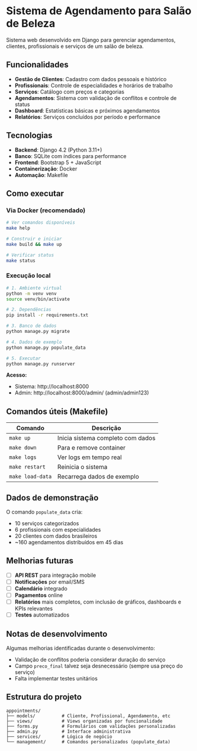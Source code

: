 # Sistema de Agendamento para Salão de Beleza

Sistema web desenvolvido em Django para gerenciar agendamentos, clientes, profissionais e serviços de um salão de beleza.

## Funcionalidades

- **Gestão de Clientes**: Cadastro com dados pessoais e histórico
- **Profissionais**: Controle de especialidades e horários de trabalho
- **Serviços**: Catálogo com preços e categorias
- **Agendamentos**: Sistema com validação de conflitos e controle de status
- **Dashboard**: Estatísticas básicas e próximos agendamentos
- **Relatórios**: Serviços concluídos por período e performance

## Tecnologias

- **Backend**: Django 4.2 (Python 3.11+)
- **Banco**: SQLite com índices para performance
- **Frontend**: Bootstrap 5 + JavaScript
- **Containerização**: Docker
- **Automação**: Makefile

## Como executar

### Via Docker (recomendado)

```bash
# Ver comandos disponíveis
make help

# Construir e iniciar
make build && make up

# Verificar status
make status
```

### Execução local

```bash
# 1. Ambiente virtual
python -m venv venv
source venv/bin/activate

# 2. Dependências
pip install -r requirements.txt

# 3. Banco de dados
python manage.py migrate

# 4. Dados de exemplo
python manage.py populate_data

# 5. Executar
python manage.py runserver
```

**Acesso:**
- Sistema: http://localhost:8000
- Admin: http://localhost:8000/admin/ (admin/admin123)

## Comandos úteis (Makefile)

| Comando | Descrição |
|---------|-----------|
| `make up` | Inicia sistema completo com dados |
| `make down` | Para e remove container |
| `make logs` | Ver logs em tempo real |
| `make restart` | Reinicia o sistema |
| `make load-data` | Recarrega dados de exemplo |

## Dados de demonstração

O comando `populate_data` cria:
- 10 serviços categorizados
- 6 profissionais com especialidades
- 20 clientes com dados brasileiros
- ~160 agendamentos distribuídos em 45 dias

## Melhorias futuras

- [ ] **API REST** para integração mobile
- [ ] **Notificações** por email/SMS 
- [ ] **Calendário** integrado
- [ ] **Pagamentos** online
- [ ] **Relatórios** mais completos, com inclusão de gráficos, dashboards e KPIs relevantes
- [ ] **Testes** automatizados

## Notas de desenvolvimento

Algumas melhorias identificadas durante o desenvolvimento:
- Validação de conflitos poderia considerar duração do serviço
- Campo `preco_final` talvez seja desnecessário (sempre usa preço do serviço)
- Falta implementar testes unitários

## Estrutura do projeto

```
appointments/
├── models/          # Cliente, Profissional, Agendamento, etc
├── views/           # Views organizadas por funcionalidade
├── forms.py         # Formulários com validações personalizadas
├── admin.py         # Interface administrativa
├── services/        # Lógica de negócio
└── management/      # Comandos personalizados (populate_data)
```
